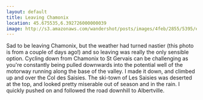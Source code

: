 ```yaml
---
layout: default
title: Leaving Chamonix
location: 45.675535,6.392726000000039
image: http://s3.amazonaws.com/wandershot/posts/images/4feb/2855/5395/e000/0300/0040/original/0619.jpg?1340811349
---
```

Sad to be leaving Chamonix, but the weather had turned nastier (this photo is from a couple of days ago!) and so leaving was really the only sensible option. Cycling down from Chamonix to St Gervais can be challenging as you're constantly being pulled downwards into the potential well of the motorway running along the base of the valley. I made it down, and climbed up and over the Col des Saisies. The ski-town of Les Saisies was deserted at the top, and looked pretty miserable out of season and in the rain. I quickly pushed on and followed the road downhill to Albertville.